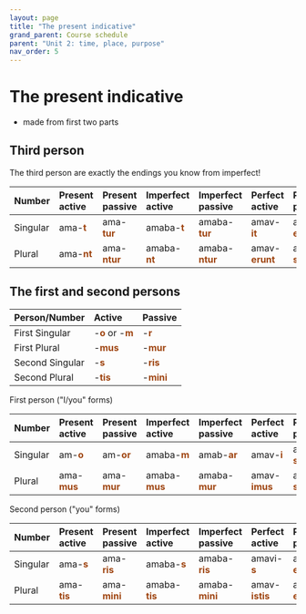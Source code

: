 ```yaml
---
layout: page
title: "The present indicative"
grand_parent: Course schedule
parent: "Unit 2: time, place, purpose"
nav_order: 5
---
```



# The present indicative

- made from first two parts


## Third person

The third person are exactly the endings you know from imperfect!

| Number | Present active | Present passive | Imperfect active | Imperfect passive | Perfect active | Perfect passive |
| :---  | :--- | :--- |  :--- | :---|  :---|  :--- |
| Singular | ama-**t** | ama-**tur** | amaba-**t** | amaba-**tur** | amav-**it** | amatus/a/um **est** |
| Plural | ama-**nt** | ama-**ntur** | amaba-**nt** | amaba-**ntur** | amav-**erunt** | amati/ae/a **sunt** |


## The first and second persons


| Person/Number | Active | Passive |
| :---  | :--- | :--- |
| First Singular | -**o** or -**m** |  -**r** |
| First Plural | -**mus** |  -**mur** |
| Second Singular | -**s** |  -**ris** |
| Second Plural | -**tis** |  -**mini** |



First person ("I/you" forms)


| Number | Present active | Present passive | Imperfect active | Imperfect passive | Perfect active | Perfect passive |
| :---  | :--- | :--- |  :--- | :---|  :---|  :--- |
| Singular | am-**o** | am-**or** | amaba-**m** | amab-**ar** | amav-**i** | amatus/a/um **sum** |
| Plural | ama-**mus**| ama-**mur** | amaba-**mus** | amaba-**mur** | amav-**imus** | amati/ae/a **sumus** |


Second person ("you" forms)


| Number | Present active | Present passive | Imperfect active | Imperfect passive | Perfect active | Perfect passive |
| :---  | :--- | :--- |  :--- | :---|  :---|  :--- |
| Singular | ama-**s** | ama-**ris** | amaba-**s** | amaba-**ris** | amavi-**s** | amatus/a/um **es** |
| Plural | ama-**tis** | ama-**mini** | amaba-**tis** | amaba-**mini** | amav-**istis** | amati/ae/a **estis** |


<style scoped>
  code {
    color: rgb(159, 69, 17);
  }
  strong {
    color: rgb(159, 69, 17);
  }
  em {
    color: 	rgb(24, 23, 162);
    font-style: normal;
  }
</style>
